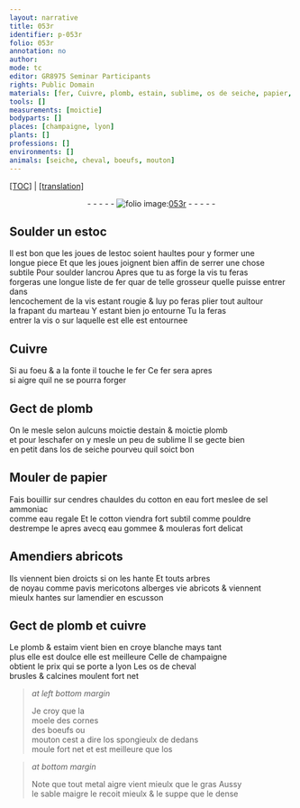 ```yaml
---
layout: narrative
title: 053r
identifier: p-053r
folio: 053r
annotation: no
author:
mode: tc
editor: GR8975 Seminar Participants
rights: Public Domain
materials: [fer, Cuivre, plomb, estain, sublime, os de seiche, papier, cendres, cotton, eau fort, sel ammoniac, eau regale, eau gommee, cuivre, estaim, croye blanche, os de cheval brusles & calcines, moele des cornes des boeufs, mouton, os spongieulx, os, metal aigre vient mieulx que le gras, sable maigre le recoit mieulx & le suppe que le dense]
tools: []
measurements: [moictie]
bodyparts: []
places: [champaigne, lyon]
plants: []
professions: []
environments: []
animals: [seiche, cheval, boeufs, mouton]
---
```


<p><a href="{{ site.baseurl }}/diplomatic/">[TOC]</a> | <a href="{{ site.baseurl }}/texts/p-053r_tl/" target="_blank">[translation]</a></p><div class="folio" align="center">- - - - - <a href="http://gallica.bnf.fr/ark:/12148/btv1b10500001g/f111.image" target="_blank"><img src="https://cu-mkp.github.io/2017-workshop-edition/assets/photo-icon.png" alt="folio image: " style="display:inline-block; margin-bottom:-3px;"/>053r</a> - - - - - </div>  
  

## Soulder un estoc

 
Il est bon que les joues de lestoc soient haultes pour y former une<br/> longue piece Et que les joues joignent bien affin de serrer une chose<br/> subtile Pour soulder lancrou Apres que tu as forge la vis tu <span class="del">feras</span><br/> forgeras une longue liste de <span class="m">fer</span> <span class="del">quar</span> de telle grosseur quelle puisse entrer dans<br/> lencochement de la vis estant rougie & luy <span class="del">po</span> feras plier tout aultour<br/> la frapant du marteau Y estant bien <span class="del">jo</span> entourne Tu <span class="del">la</span> feras<br/> entrer la vis <span class="del">o</span> sur laquelle <span class="del">est</span> elle est entournee
 
 
  

## <span class="m">Cuivre</span>

 
Si au foeu & a la fonte il touche le <span class="m">fer</span> Ce <span class="m">fer</span> sera apres<br/> si aigre quil ne se pourra forger 
 
 
  

## Gect de <span class="m">plomb</span>

 
On le mesle selon aulcuns <span class="ms">moictie</span> d<span class="m">estain</span> & <span class="ms">moictie</span> <span class="m">plomb</span><br/> et pour lesch<span class="del"><span class="ill"></span></span><span class="add">afer</span> on y mesle un peu de <span class="m">sublime</span> Il se gecte bien<br/> en petit dans l<span class="m">os de <span class="al">seiche</span></span> pourveu quil soict bon
 
 
  

## Mouler de <span class="m">papier</span>

 
Fais bouillir <span class="add">sur <span class="m">cendres</span> chauldes</span> du <span class="m">cotton</span> en <span class="m">eau fort</span> meslee de <span class="m">sel ammoniac</span><br/> co<span class="exp">mm</span>e <span class="m">eau regale</span> Et le <span class="m">cotton</span> viendra fort subtil co<span class="exp">mm</span>e pouldre<br/> destrempe le apres avecq <span class="m">eau gommee</span> & mouleras fort delicat
 
 
  

## Amendiers abricots

 
Ils viennent bien droicts si on les hante Et touts arbres<br/> de noyau co<span class="exp">mm</span>e pavis mericotons alberges <span class="del">vie</span> abricots & viennent<br/> mieulx hantes sur lamendier en escusson
 
 
  

## Gect de <span class="m">plomb</span> et <span class="m">cuivre</span>

 
Le <span class="m">plomb</span> & <span class="m">estaim</span> vient bien en <span class="m">croye blanche</span> mays tant<br/> plus elle est doulce elle est meilleure Celle de <span class="pl">champaigne</span><br/> obtient le prix qui se porte a <span class="pl">lyon</span> Les <span class="m">os de <span class="al">cheval</span><br/> brusles & calcines</span> moulent fort net
 
> *at left bottom margin*
> 
> 
>   Je croy que la<br/> <span class="m">moele des cornes<br/> des <span class="al">boeufs</span></span> ou<br/> <span class="m"><span class="al">mouton</span></span> cest a dire l<span class="m">os spongieulx</span> de dedans<br/> moule fort net et est meilleure que l<span class="m">os</span>
 
> *at bottom margin*
> 
> 
>   Note que tout <span class="m">metal aigre vient mieulx que le gras</span> Aussy<br/> le <span class="m">sable maigre le recoit mieulx & le suppe que le dense</span>
 
